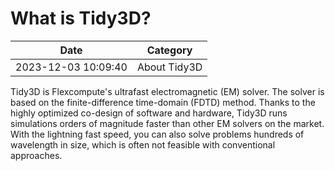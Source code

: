 # What is Tidy3D?

| Date       | Category    |
|------------|-------------|
| 2023-12-03 10:09:40 | About Tidy3D |


Tidy3D is Flexcompute's ultrafast electromagnetic (EM) solver. The solver is based on the finite-difference time-domain (FDTD) method. Thanks to the highly optimized co-design of software and hardware, Tidy3D runs simulations orders of magnitude faster than other EM solvers on the market. With the lightning fast speed, you can also solve problems hundreds of wavelength in size, which is often not feasible with conventional approaches.
